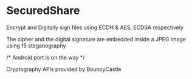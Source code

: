 # SecuredShare
Encrypt and Digitally sign files using ECDH &amp; AES, ECDSA respectively

The cipher and the digital signature are embedded inside a JPEG image using f5 steganography 

/* Android port is on the way */

Cryptography APIs provided by BouncyCastle
